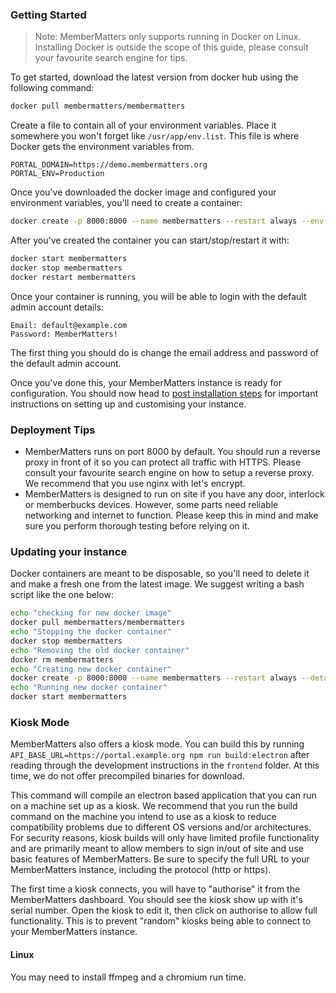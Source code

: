 ### Getting Started

> Note: MemberMatters only supports running in Docker on Linux. Installing Docker is outside the scope of this guide,
> please consult your favourite search engine for tips.

To get started, download the latest version from docker hub using the following command:

```bash
docker pull membermatters/membermatters
```

Create a file to contain all of your environment variables.
Place it somewhere you won't forget like `/usr/app/env.list`. This file is where Docker gets the environment
variables from.

```
PORTAL_DOMAIN=https://demo.membermatters.org
PORTAL_ENV=Production
```

Once you've downloaded the docker image and configured your environment variables, you'll need to create a container:

```bash
docker create -p 8000:8000 --name membermatters --restart always --env-file /usr/app/env.list -v /usr/app/:/usr/src/data membermatters/membermatters
```

After you've created the container you can start/stop/restart it with:

```bash
docker start membermatters
docker stop membermatters
docker restart membermatters
```

Once your container is running, you will be able to login with the default admin account details:

```
Email: default@example.com
Password: MemberMatters!
```

The first thing you should do is change the email address and password of the default admin account.

Once you've done this, your MemberMatters instance is ready for configuration. You should now head to [post installation steps](/docs/POST_INSTALL_STEPS) for important instructions on setting up and customising your instance.

### Deployment Tips

- MemberMatters runs on port 8000 by default. You should run a reverse proxy in front of it
  so you can protect all traffic with HTTPS. Please consult your favourite search engine on how to setup a reverse proxy.
  We recommend that you use nginx with let's encrypt.
- MemberMatters is designed to run on site if you have any door, interlock or memberbucks devices. However, some parts
  need reliable networking and internet to function. Please keep this in mind and make sure you perform thorough
  testing before relying on it.

### Updating your instance

Docker containers are meant to be disposable, so you'll need to delete it and make a fresh one from the latest image.
We suggest writing a bash script like the one below:

```bash
echo "checking for new docker image"
docker pull membermatters/membermatters
echo "Stopping the docker container"
docker stop membermatters
echo "Removing the old docker container"
docker rm membermatters
echo "Creating new docker container"
docker create -p 8000:8000 --name membermatters --restart always --detach --env-file /usr/app/env.list -v /usr/app/:/usr/src/data membermatters/membermatters
echo "Running new docker container"
docker start membermatters
```

### Kiosk Mode

MemberMatters also offers a kiosk mode. You can build this by running `API_BASE_URL=https://portal.example.org npm run build:electron` after reading through the development instructions in the `frontend` folder. At this time, we do not offer precompiled binaries for download.

This command will compile an electron based application that you can run on a machine set up as a kiosk. We recommend that you run the build command on the machine you intend to use as a kiosk to reduce compatibility problems due to different OS versions and/or architectures. For
security reasons, kiosk builds will only have limited profile functionality and are primarily meant
to allow members to sign in/out of site and use basic features of MemberMatters. Be sure to specify the full URL to your MemberMatters instance, including the protocol (http or https).

The first time a kiosk connects, you will have to "authorise" it from the MemberMatters dashboard. You should see the kiosk show up with it's serial number. Open the kiosk to edit it, then click on authorise to allow full functionality. This is to prevent "random" kiosks being able to connect to your MemberMatters instance.

#### Linux

You may need to install ffmpeg and a chromium run time.
